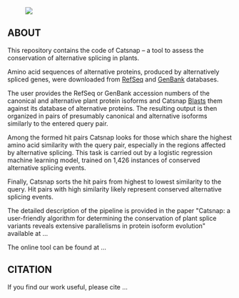 <figure>
  <img src="https://github.com/konovalovdmitry/catsnap/blob/master/images/picture.png" />
</figure>

## ABOUT

This repository contains the code of Catsnap – a tool to assess the conservation of alternative splicing in plants. 

Amino acid sequences of alternative proteins, produced by alternatively spliced genes, were downloaded from [RefSeq](https://www.ncbi.nlm.nih.gov/refseq/) and [GenBank](https://www.ncbi.nlm.nih.gov/genbank/) databases.

The user provides the RefSeq or GenBank accession numbers of the canonical and alternative plant protein isoforms and Catsnap [Blasts](https://blast.ncbi.nlm.nih.gov/Blast.cgi) them against its database of alternative proteins. The resulting output is then organized in pairs of presumably canonical and alternative isoforms similarly to the entered query pair. 

Among the formed hit pairs Catsnap looks for those which share the highest amino acid similarity with the query pair, especially in the regions affected by alternative splicing. This task is carried out by a logistic regression machine learning model, trained on 1,426 instances of conserved alternative splicing events. 

Finally, Catsnap sorts the hit pairs from highest to lowest similarity to the query. Hit pairs with high similarity likely represent conserved alternative splicing events.

The detailed description of the pipeline is provided in the paper "Catsnap: a user-friendly algorithm for determining the conservation of plant splice variants reveals extensive parallelisms in protein isoform evolution" available at ...

The online tool can be found at …

## CITATION

If you find our work useful, please cite ...
